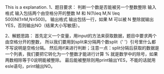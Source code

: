This is a explanation.
1、题目要求：
判断一个数是否能被另一个整数整除
输入格式
输入包括两个由空格分开的整数 M 和 N(1\leq M,N \leq 500)N(1≤M,N≤500)。
输出格式
输出包括一行，如果 M 可以被 N 整除就输出YES，否则输出NO（结果大小写敏感）。




2、解题思路：
首先定义一个变量，用input的方法来获取数据，题目中要求两个由空格分开的整数，
所以我们要用到split来分隔两个数split（' '）引号里什么都不写说明是空格分隔。
然后用if来进行判断；注意一点：split分隔后获取的数据是一个列表，我们要把它转化为一个整数才能进行计算
% 就是数学中的除号，如果两数相除等于0说明能被整除。
最后能被整除则用print输出YES，不能的话就用esle语句，print输出NO。

